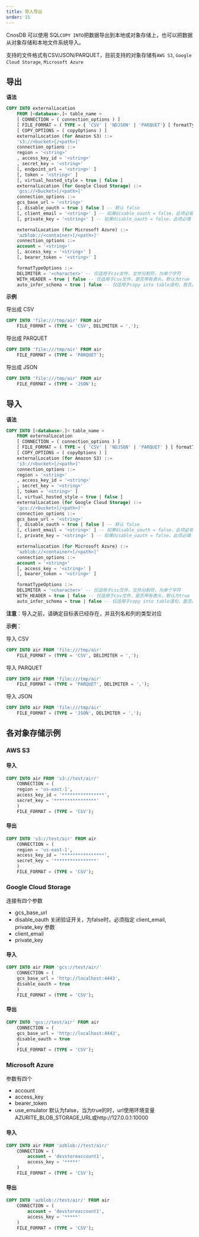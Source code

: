 ```yaml
---
title: 导入导出
order: 15
---
```

CnosDB 可以使用 SQL`COPY INTO`把数据导出到本地或对象存储上，也可以把数据从对象存储和本地文件系统导入。

支持的文件格式有CSV/JSON/PARQUET，目前支持的对象存储有`AWS S3`, `Google Cloud
Storage`, `Microsoft Azure`

## 导出

**语法**

```sql
COPY INTO externalLocation
    FROM [<database>.]< table_name >
    [ CONNECTION = ( connection_options ) ]
    [ FILE_FORMAT = ( TYPE = { 'CSV' | 'NDJSON' | 'PARQUET'} [ formatTypeOptions ] ) ]
    [ COPY_OPTIONS = ( copyOptions ) ]
    externalLocation (for Amazon S3) ::=
    's3://<bucket>[/<path>]'
    connection_options ::=
    region = '<string>'
    , access_key_id = '<string>'
    , secret_key = '<string>'
    [, endpoint_url = '<string>' ]
    [, token = '<string>' ]
    [, virtual_hosted_style = true | false ]
    externalLocation (for Google Cloud Storage) ::=
    'gcs://<bucket>[/<path>]'
    connection_options ::=
    gcs_base_url = '<string>'
    [, disable_oauth = true | false ] -- 默认 false
    [, client_email = '<string>' ] -- 如果disable_oauth = false，此项必填
    [, private_key = '<string>' ] -- 如果disable_oauth = false，此项必填

    externalLocation (for Microsoft Azure) ::=
    'azblob://<container>[/<path>]'
    connection_options ::=
    account = '<string>'
    [, access_key = '<string>' ]
    [, bearer_token = '<string>' ]

    formatTypeOptions ::=
    DELIMITER = '<character>' -- 仅适用于csv文件，文件分割符，为单个字符
    WITH_HEADER = true | false -- 仅适用于csv文件，是否带有表头，默认为true
    auto_infer_schema = true | false -- 仅适用于copy into table语句，是否自动推断文件的schema，如果为false则使用目标表的schema（copy into table中的table即为目标表
```

**示例**

导出成 CSV

```sql
COPY INTO 'file:///tmp/air' FROM air
    FILE_FORMAT = (TYPE = 'CSV', DELIMITER = ',');
```

导出成 PARQUET

```sql
COPY INTO 'file:///tmp/air' FROM air
    FILE_FORMAT = (TYPE = 'PARQUET');
```

导出成 JSON

```sql
COPY INTO 'file:///tmp/air' FROM air
    FILE_FORMAT = (TYPE = 'JSON');
```

## 导入

**语法**

```sql
COPY INTO [<database>.]< table_name >
    FROM externalLocation
    [ CONNECTION = ( connection_options ) ]
    [ FILE_FORMAT = ( TYPE = { 'CSV' | 'NDJSON' | 'PARQUET' } [ formatTypeOptions ] ) ]
    [ COPY_OPTIONS = ( copyOptions ) ]
    externalLocation (for Amazon S3) ::=
    's3://<bucket>[/<path>]'
    connection_options ::=
    region = '<string>'
    , access_key_id = '<string>'
    , secret_key = '<string>'
    [, token = '<string>' ]
    [, virtual_hosted_style = true | false ]
    externalLocation (for Google Cloud Storage) ::=
    'gcs://<bucket>[/<path>]'
    connection_options ::=
    gcs_base_url = '<string>'
    [, disable_oauth = true | false ] -- 默认 false
    [, client_email = '<string>' ] -- 如果disable_oauth = false，此项必填
    [, private_key = '<string>' ] -- 如果disable_oauth = false，此项必填

    externalLocation (for Microsoft Azure) ::=
    'azblob://<container>[/<path>]'
    connection_options ::=
    account = '<string>'
    [, access_key = '<string>' ]
    [, bearer_token = '<string>' ]

    formatTypeOptions ::=
    DELIMITER = '<character>' -- 仅适用于csv文件，文件分割符，为单个字符
    WITH_HEADER = true | false -- 仅适用于csv文件，是否带有表头，默认为true
    auto_infer_schema = true | false -- 仅适用于copy into table语句，是否自动推断文件的schema，如果为false则使用目标表的schema（copy into table中的table即为目标表）
```

**注意**：导入之前，请确定目标表已经存在，并且列名和列的类型对应

**示例**：

导入 CSV

```sql
COPY INTO air FROM 'file:///tmp/air'
    FILE_FORMAT = (TYPE = 'CSV', DELIMITER = ',');
```

导入 PARQUET

```sql
COPY INTO air FROM 'file:///tmp/air'
    FILE_FORMAT = (TYPE = 'PARQUET', DELIMITER = ',');
```

导入 JSON

```sql
COPY INTO air FROM 'file:///tmp/air'
    FILE_FORMAT = (TYPE = 'JSON', DELIMITER = ',');
```

## 各对象存储示例

### AWS S3

#### 导入

```sql
COPY INTO air FROM 's3://test/air/'
    CONNECTION = (
    region = 'us‑east‑1',
    access_key_id = '****************',
    secret_key = '****************'
    )
    FILE_FORMAT = (TYPE = 'CSV');
```

#### 导出

```sql
COPY INTO 's3://test/air' FROM air
    CONNECTION = (
    region = 'us‑east‑1',
    access_key_id = '****************',
    secret_key = '****************'
    )
    FILE_FORMAT = (TYPE = 'CSV');
```

### Google Cloud Storage

连接有四个参数

- gcs_base_url
- disable_oauth 关闭验证开关，为false时，必须指定 client_email, private_key 参数
- client_email
- private_key

#### 导入

```sql
COPY INTO air FROM 'gcs://test/air/'
    CONNECTION = (
    gcs_base_url = 'http://localhost:4443',
    disable_oauth = true
    )
    FILE_FORMAT = (TYPE = 'CSV');
```

#### 导出

```sql
COPY INTO 'gcs://test/air' FROM air
    CONNECTION = (
    gcs_base_url = 'http://localhost:4443',
    disable_oauth = true
    )
    FILE_FORMAT = (TYPE = 'CSV');
```

### Microsoft Azure

参数有四个

- account
- access_key
- bearer_token
- use_emulator 默认为false，当为true的时，url使用环境变量AZURITE_BLOB_STORAGE_URL或http://127.0.0.1:10000

#### 导入

```sql
COPY INTO air FROM 'azblob://test/air/'
    CONNECTION = (
        account = 'devstoreaccount1',
        access_key = '*****'
    )
    FILE_FORMAT = (TYPE = 'CSV'); 
```

#### 导出

```sql
COPY INTO 'azblob://test/air/' FROM air
    CONNECTION = (
        account = 'devstoreaccount1',
        access_key = '*****'
    )
    FILE_FORMAT = (TYPE = 'CSV'); 
```